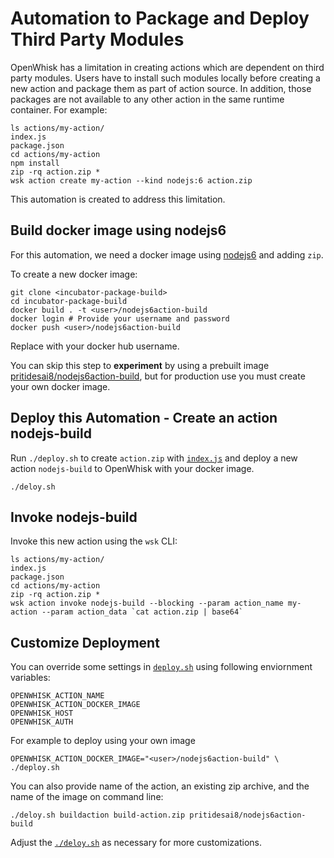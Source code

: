 # Automation to Package and Deploy Third Party Modules  

OpenWhisk has a limitation in creating actions which are dependent on third party modules. Users have to install such modules locally before creating a new action and package them as part of action source. In addition, those packages are not available to any other action in the same runtime container. For example:

```
ls actions/my-action/
index.js
package.json
cd actions/my-action
npm install
zip -rq action.zip *
wsk action create my-action --kind nodejs:6 action.zip
```

This automation is created to address this limitation.

## Build docker image using nodejs6

For this automation, we need a docker image using [nodejs6](https://github.com/apache/incubator-openwhisk/blob/dad7243269ba2554a81fcdd9dabfba4201eb7f7f/core/nodejs6Action/Dockerfile) and adding `zip`.

To create a new docker image:

```
git clone <incubator-package-build>
cd incubator-package-build
docker build . -t <user>/nodejs6action-build
docker login # Provide your username and password
docker push <user>/nodejs6action-build
```

Replace <user> with your docker hub username.

You can skip this step to **experiment** by using a prebuilt image [pritidesai8/nodejs6action-build](https://hub.docker.com/r/pritidesai8/nodejs6action-build/), but for production use you must create your own docker image.

## Deploy this Automation - Create an action nodejs-build

Run `./deploy.sh` to create `action.zip` with [`index.js`](src/index.js) and deploy a new action `nodejs-build` to OpenWhisk with your docker image.

```
./deloy.sh
```

## Invoke nodejs-build

Invoke this new action using the `wsk` CLI:

```
ls actions/my-action/
index.js
package.json
cd actions/my-action
zip -rq action.zip *
wsk action invoke nodejs-build --blocking --param action_name my-action --param action_data `cat action.zip | base64`
```

## Customize Deployment

You can override some settings in [`deploy.sh`](./deploy,sh) using following enviornment variables:

```
OPENWHISK_ACTION_NAME
OPENWHISK_ACTION_DOCKER_IMAGE
OPENWHISK_HOST
OPENWHISK_AUTH
```

For example to deploy using your own image

```
OPENWHISK_ACTION_DOCKER_IMAGE="<user>/nodejs6action-build" \
./deploy.sh
```

You can also provide name of the action, an existing zip archive, and the name of the image on command line:

```
./deloy.sh buildaction build-action.zip pritidesai8/nodejs6action-build
```

Adjust the [`./deloy.sh`](./deploy.sh) as necessary for more customizations.
